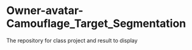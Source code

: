 # Owner-avatar-Camouflage_Target_Segmentation
The repository for class project and result to display
